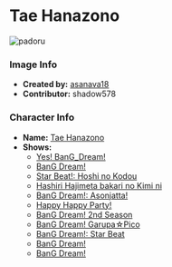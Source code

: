 # Tae Hanazono

![padoru](https://raw.githubusercontent.com/shadow578/Padoru-Padoru/master/Padoru/bang-dream/bang-dream-tae-hanazono.png "Tae Hanazono")

### Image Info
* **Created by:**    [asanava18](https://twitter.com/asanava18/status/1075978864277512194)
* **Contributor:**   shadow578

### Character Info
* **Name:**   [Tae Hanazono](https://myanimelist.net/character/142758)
* **Shows:**
  * [Yes! BanG_Dream!](https://myanimelist.net/anime/32338/Yes_BanG_Dream)
  * [BanG Dream!](https://myanimelist.net/anime/33573/BanG_Dream)
  * [Star Beat!: Hoshi no Kodou](https://myanimelist.net/anime/34252/Star_Beat__Hoshi_no_Kodou)
  * [Hashiri Hajimeta bakari no Kimi ni](https://myanimelist.net/anime/34412/Hashiri_Hajimeta_bakari_no_Kimi_ni)
  * [BanG Dream!: Asonjatta!](https://myanimelist.net/anime/34870/BanG_Dream__Asonjatta)
  * [Happy Happy Party!](https://myanimelist.net/anime/36918/Happy_Happy_Party)
  * [BanG Dream! 2nd Season](https://myanimelist.net/anime/37869/BanG_Dream_2nd_Season)
  * [BanG Dream! Garupa☆Pico](https://myanimelist.net/anime/37873/BanG_Dream_Garupa☆Pico)
  * [BanG Dream!: Star Beat](https://myanimelist.net/manga/85856/BanG_Dream__Star_Beat)
  * [BanG Dream!](https://myanimelist.net/manga/102005/BanG_Dream)
  * [BanG Dream!](https://myanimelist.net/manga/102006/BanG_Dream)
